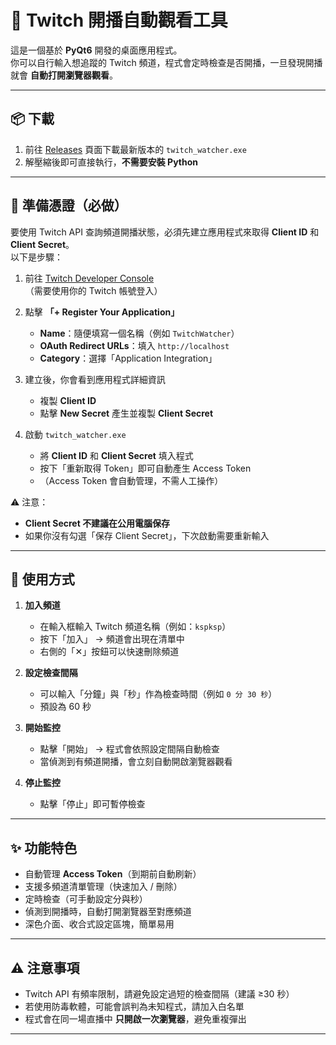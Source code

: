 # 🎥 Twitch 開播自動觀看工具

這是一個基於 **PyQt6** 開發的桌面應用程式。  
你可以自行輸入想追蹤的 Twitch 頻道，程式會定時檢查是否開播，一旦發現開播就會 **自動打開瀏覽器觀看**。

---

## 📦 下載

1. 前往 [Releases](../../releases) 頁面下載最新版本的 `twitch_watcher.exe`  
2. 解壓縮後即可直接執行，**不需要安裝 Python**  

---

## 🔑 準備憑證（必做）

要使用 Twitch API 查詢頻道開播狀態，必須先建立應用程式來取得 **Client ID** 和 **Client Secret**。  
以下是步驟：

1. 前往 [Twitch Developer Console](https://dev.twitch.tv/console/apps)  
   （需要使用你的 Twitch 帳號登入）

2. 點擊 **「+ Register Your Application」**  
   - **Name**：隨便填寫一個名稱（例如 `TwitchWatcher`）  
   - **OAuth Redirect URLs**：填入 `http://localhost`  
   - **Category**：選擇「Application Integration」  

3. 建立後，你會看到應用程式詳細資訊  
   - 複製 **Client ID**  
   - 點擊 **New Secret** 產生並複製 **Client Secret**

4. 啟動 `twitch_watcher.exe`  
   - 將 **Client ID** 和 **Client Secret** 填入程式  
   - 按下「重新取得 Token」即可自動產生 Access Token  
   - （Access Token 會自動管理，不需人工操作）

⚠ 注意：  
- **Client Secret 不建議在公用電腦保存**  
- 如果你沒有勾選「保存 Client Secret」，下次啟動需要重新輸入  

---

## 🚀 使用方式

1. **加入頻道**  
   - 在輸入框輸入 Twitch 頻道名稱（例如：`kspksp`）  
   - 按下「加入」 → 頻道會出現在清單中  
   - 右側的「✕」按鈕可以快速刪除頻道  

2. **設定檢查間隔**  
   - 可以輸入「分鐘」與「秒」作為檢查時間（例如 `0 分 30 秒`）  
   - 預設為 60 秒  

3. **開始監控**  
   - 點擊「開始」 → 程式會依照設定間隔自動檢查  
   - 當偵測到有頻道開播，會立刻自動開啟瀏覽器觀看  

4. **停止監控**  
   - 點擊「停止」即可暫停檢查  

---

## ✨ 功能特色

- 自動管理 **Access Token**（到期前自動刷新）  
- 支援多頻道清單管理（快速加入 / 刪除）  
- 定時檢查（可手動設定分與秒）  
- 偵測到開播時，自動打開瀏覽器至對應頻道  
- 深色介面、收合式設定區塊，簡單易用  

---

## ⚠ 注意事項

- Twitch API 有頻率限制，請避免設定過短的檢查間隔（建議 ≥30 秒）  
- 若使用防毒軟體，可能會誤判為未知程式，請加入白名單  
- 程式會在同一場直播中 **只開啟一次瀏覽器**，避免重複彈出  

---
